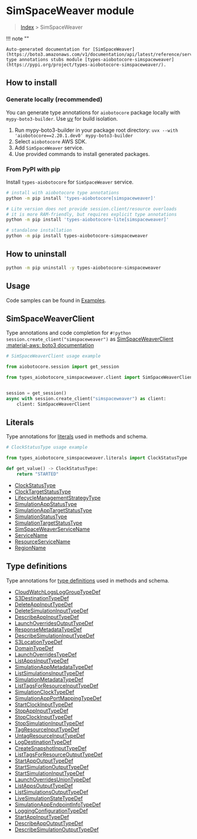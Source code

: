 # SimSpaceWeaver module

> [Index](../README.md) > SimSpaceWeaver


!!! note ""

    Auto-generated documentation for [SimSpaceWeaver](https://boto3.amazonaws.com/v1/documentation/api/latest/reference/services/simspaceweaver.html#simspaceweaver)
    type annotations stubs module [types-aiobotocore-simspaceweaver](https://pypi.org/project/types-aiobotocore-simspaceweaver/).

## How to install

### Generate locally (recommended)

You can generate type annotations for `aiobotocore` package locally with `mypy-boto3-builder`.
Use [uv](https://docs.astral.sh/uv/getting-started/installation/) for build isolation.

1. Run mypy-boto3-builder in your package root directory: `uvx --with 'aiobotocore==2.20.1.dev0' mypy-boto3-builder`
1. Select `aiobotocore` AWS SDK.
1. Add `SimSpaceWeaver` service.
1. Use provided commands to install generated packages.



### From PyPI with pip

Install `types-aiobotocore` for `SimSpaceWeaver` service.

```bash
# install with aiobotocore type annotations
python -m pip install 'types-aiobotocore[simspaceweaver]'

# Lite version does not provide session.client/resource overloads
# it is more RAM-friendly, but requires explicit type annotations
python -m pip install 'types-aiobotocore-lite[simspaceweaver]'

# standalone installation
python -m pip install types-aiobotocore-simspaceweaver
```



## How to uninstall

```bash
python -m pip uninstall -y types-aiobotocore-simspaceweaver
```

## Usage

Code samples can be found in [Examples](./usage.md).

## SimSpaceWeaverClient

Type annotations and code completion for  `#!python session.create_client("simspaceweaver")` as [SimSpaceWeaverClient](./client.md)
[:material-aws: boto3 documentation](https://boto3.amazonaws.com/v1/documentation/api/latest/reference/services/simspaceweaver.html#SimSpaceWeaver.Client)

```python
# SimSpaceWeaverClient usage example

from aiobotocore.session import get_session

from types_aiobotocore_simspaceweaver.client import SimSpaceWeaverClient


session = get_session()
async with session.create_client("simspaceweaver") as client:
    client: SimSpaceWeaverClient
```








## Literals

Type annotations for [literals](./literals.md) used in methods and schema.

```python
# ClockStatusType usage example

from types_aiobotocore_simspaceweaver.literals import ClockStatusType

def get_value() -> ClockStatusType:
    return "STARTED"
```

- [ClockStatusType](./literals.md#clockstatustype)
- [ClockTargetStatusType](./literals.md#clocktargetstatustype)
- [LifecycleManagementStrategyType](./literals.md#lifecyclemanagementstrategytype)
- [SimulationAppStatusType](./literals.md#simulationappstatustype)
- [SimulationAppTargetStatusType](./literals.md#simulationapptargetstatustype)
- [SimulationStatusType](./literals.md#simulationstatustype)
- [SimulationTargetStatusType](./literals.md#simulationtargetstatustype)
- [SimSpaceWeaverServiceName](./literals.md#simspaceweaverservicename)
- [ServiceName](./literals.md#servicename)
- [ResourceServiceName](./literals.md#resourceservicename)
- [RegionName](./literals.md#regionname)




## Type definitions

Type annotations for [type definitions](./type_defs.md) used in methods and schema.

- [CloudWatchLogsLogGroupTypeDef](./type_defs.md#cloudwatchlogsloggrouptypedef)
- [S3DestinationTypeDef](./type_defs.md#s3destinationtypedef)
- [DeleteAppInputTypeDef](./type_defs.md#deleteappinputtypedef)
- [DeleteSimulationInputTypeDef](./type_defs.md#deletesimulationinputtypedef)
- [DescribeAppInputTypeDef](./type_defs.md#describeappinputtypedef)
- [LaunchOverridesOutputTypeDef](./type_defs.md#launchoverridesoutputtypedef)
- [ResponseMetadataTypeDef](./type_defs.md#responsemetadatatypedef)
- [DescribeSimulationInputTypeDef](./type_defs.md#describesimulationinputtypedef)
- [S3LocationTypeDef](./type_defs.md#s3locationtypedef)
- [DomainTypeDef](./type_defs.md#domaintypedef)
- [LaunchOverridesTypeDef](./type_defs.md#launchoverridestypedef)
- [ListAppsInputTypeDef](./type_defs.md#listappsinputtypedef)
- [SimulationAppMetadataTypeDef](./type_defs.md#simulationappmetadatatypedef)
- [ListSimulationsInputTypeDef](./type_defs.md#listsimulationsinputtypedef)
- [SimulationMetadataTypeDef](./type_defs.md#simulationmetadatatypedef)
- [ListTagsForResourceInputTypeDef](./type_defs.md#listtagsforresourceinputtypedef)
- [SimulationClockTypeDef](./type_defs.md#simulationclocktypedef)
- [SimulationAppPortMappingTypeDef](./type_defs.md#simulationappportmappingtypedef)
- [StartClockInputTypeDef](./type_defs.md#startclockinputtypedef)
- [StopAppInputTypeDef](./type_defs.md#stopappinputtypedef)
- [StopClockInputTypeDef](./type_defs.md#stopclockinputtypedef)
- [StopSimulationInputTypeDef](./type_defs.md#stopsimulationinputtypedef)
- [TagResourceInputTypeDef](./type_defs.md#tagresourceinputtypedef)
- [UntagResourceInputTypeDef](./type_defs.md#untagresourceinputtypedef)
- [LogDestinationTypeDef](./type_defs.md#logdestinationtypedef)
- [CreateSnapshotInputTypeDef](./type_defs.md#createsnapshotinputtypedef)
- [ListTagsForResourceOutputTypeDef](./type_defs.md#listtagsforresourceoutputtypedef)
- [StartAppOutputTypeDef](./type_defs.md#startappoutputtypedef)
- [StartSimulationOutputTypeDef](./type_defs.md#startsimulationoutputtypedef)
- [StartSimulationInputTypeDef](./type_defs.md#startsimulationinputtypedef)
- [LaunchOverridesUnionTypeDef](./type_defs.md#launchoverridesuniontypedef)
- [ListAppsOutputTypeDef](./type_defs.md#listappsoutputtypedef)
- [ListSimulationsOutputTypeDef](./type_defs.md#listsimulationsoutputtypedef)
- [LiveSimulationStateTypeDef](./type_defs.md#livesimulationstatetypedef)
- [SimulationAppEndpointInfoTypeDef](./type_defs.md#simulationappendpointinfotypedef)
- [LoggingConfigurationTypeDef](./type_defs.md#loggingconfigurationtypedef)
- [StartAppInputTypeDef](./type_defs.md#startappinputtypedef)
- [DescribeAppOutputTypeDef](./type_defs.md#describeappoutputtypedef)
- [DescribeSimulationOutputTypeDef](./type_defs.md#describesimulationoutputtypedef)

